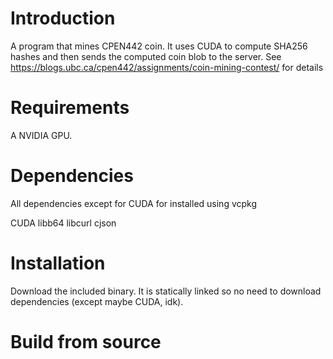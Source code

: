 # Introduction
A program that mines CPEN442 coin. It uses CUDA to compute SHA256 hashes and then sends the computed coin blob to the server. See https://blogs.ubc.ca/cpen442/assignments/coin-mining-contest/ for details

# Requirements
A NVIDIA GPU.

# Dependencies
All dependencies except for CUDA for installed using vcpkg

CUDA
libb64
libcurl
cjson


# Installation
Download the included binary. It is statically linked so no need to download dependencies (except maybe CUDA, idk).

# Build from source
